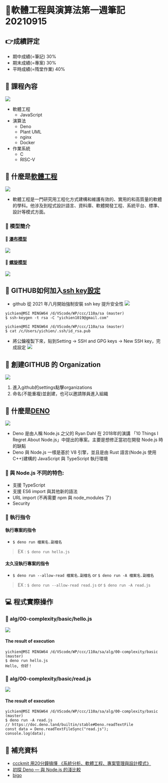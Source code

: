 # 📝軟體工程與演算法第一週筆記20210915
## 👉成績評定
* 期中成績(=筆記) 30%
* 期末成績(=專案) 30%
* 平時成績(=隋堂作業) 40%

## 📖 課程內容
![](pic/sastart.JPG)
* 軟體工程
    * JavaScript
* 演算法
    * Deno
    * Plant UML
    * nginx
    * Docker
* 作業系統
    * C
    * RISC-V

## 📖 什麼是[軟體工程](https://zh.wikipedia.org/zh-tw/%E8%BD%AF%E4%BB%B6%E5%B7%A5%E7%A8%8B)
![](pic/sa.jpg)
* 軟體工程是一門研究用工程化方式建構和維護有效的、實用的和高質量的軟體的學科。他涉及到程式設計語言、資料庫、軟體開發工程、系統平台、標準、設計等模式方面。
### 🔖 模型簡介
#### 📍 [瀑布模型](https://zh.wikipedia.org/wiki/%E7%80%91%E5%B8%83%E6%A8%A1%E5%9E%8B)
![](pic/waterfallmode.JPG)
#### 📍 [螺旋模型](https://zh.wikipedia.org/wiki/%E8%9E%BA%E6%97%8B%E6%A8%A1%E5%9E%8B)
![](pic/spiralmode.png)

## 📖 GITHUB如何加入[ssh key設定](https://programmermedia.org/root/%E9%99%B3%E9%8D%BE%E8%AA%A0/%E6%8A%80%E8%83%BD/git.md)
* github 從 2021 年八月開始強制安裝 ssh key 提升安全性
![](pic/ssh.JPG)
```
yichien@MSI MINGW64 /d/VScode/WP/ccc/110a/sa (master)
$ ssh-keygen -t rsa -C "yichien1019@gmail.com"

yichien@MSI MINGW64 /d/VScode/WP/ccc/110a/sa (master)
$ cat /c/Users/yichien/.ssh/id_rsa.pub
```
* 將公鑰複製下來，貼到Setting -> SSH and GPG keys -> New SSH key，完成設定
![](pic/sshkey.JPG)

## 📖 創建GITHUB 的 Organization
![](pic/organ.JPG)
1. 進入github的settings點擊organizations
2. 命名(不能重複)並創建，也可以邀請隊員進入組織

## 📖 什麼是[DENO](https://zh.wikipedia.org/wiki/Deno)
![](pic/deno.jpg)
* Deno 是由人稱 Node.js 之父的 Ryan Dahl 在 2018年的演講 「10 Things I Regret About Node.js」中提出的專案。主要是想修正當初在開發 Node.js 時的缺點
* Deno 與 Node.js 一樣是基於 V8 引擎，並且是由 Rust 語言(Node.js 使用 C++)建構的 JavaScript 與 TypeScript 執行環境
### 🔖 與 Node.js 不同的特色:
* 支援 TypeScript
* 支援 ES6 import 與其他新的語法
* URL import (不再需要 npm 與 node_modules 了)
* Security
### 🔖 執行指令
#### 執行專案的指令
* `$ deno run 檔案名.副檔名` <br>
>EX : `$ deno run hello.js`
#### 太久沒執行專案的指令
* `$ deno run --allow-read 檔案名.副檔名` or `$ deno run -A 檔案名.副檔名`
>EX : `$ deno run --allow-read read.js` or `$ deno run -A read.js`

## 💻 程式實際操作
### 🔗 alg/00-complexity/basic/hello.js
![](pic/hello.JPG)
#### The result of execution
```
yichien@MSI MINGW64 /d/VScode/WP/ccc/110a/sa/alg/00-complexity/basic (master)  
$ deno run hello.js
Hello, 你好！
```

### 🔗 alg/00-complexity/basic/read.js
![](pic/read.JPG)
#### The result of execution
```
yichien@MSI MINGW64 /d/VScode/WP/ccc/110a/sa/alg/00-complexity/basic (master)   
$ deno run -A read.js
// https://doc.deno.land/builtin/stable#Deno.readTextFile
const data = Deno.readTextFileSync("read.js");
console.log(data);
```

## 📖 補充資料
* [ccckmit 用20分鐘搞懂 《系統分析、軟體工程、專案管理與設計模式》](https://www.slideshare.net/ccckmit/20-57269452)
* [初探 Deno — 與 Node.js 的淺比較](https://oldmo860617.medium.com/%E5%88%9D%E6%8E%A2-deno-%E8%88%87-node-js-%E7%9A%84%E6%B7%BA%E6%AF%94%E8%BC%83-19e8c6cbb249)
* [bigo](https://www.bigocheatsheet.com/)